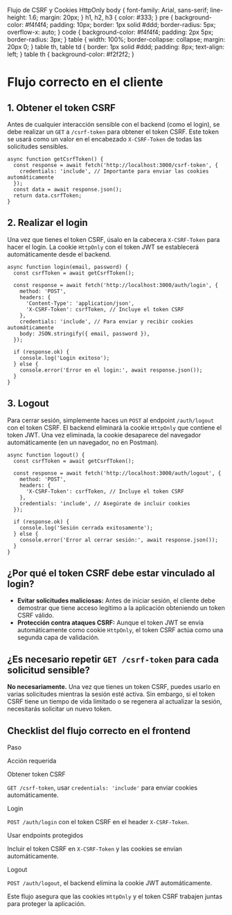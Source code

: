   Flujo de CSRF y Cookies HttpOnly body { font-family: Arial, sans-serif; line-height: 1.6; margin: 20px; } h1, h2, h3 { color: #333; } pre { background-color: #f4f4f4; padding: 10px; border: 1px solid #ddd; border-radius: 5px; overflow-x: auto; } code { background-color: #f4f4f4; padding: 2px 5px; border-radius: 3px; } table { width: 100%; border-collapse: collapse; margin: 20px 0; } table th, table td { border: 1px solid #ddd; padding: 8px; text-align: left; } table th { background-color: #f2f2f2; }

Flujo correcto en el cliente
============================

1\. Obtener el token CSRF
-------------------------

Antes de cualquier interacción sensible con el backend (como el login), se debe realizar un `GET` a `/csrf-token` para obtener el token CSRF. Este token se usará como un valor en el encabezado `X-CSRF-Token` de todas las solicitudes sensibles.

    async function getCsrfToken() {
      const response = await fetch('http://localhost:3000/csrf-token', {
        credentials: 'include', // Importante para enviar las cookies automáticamente
      });
      const data = await response.json();
      return data.csrfToken;
    }

2\. Realizar el login
---------------------

Una vez que tienes el token CSRF, úsalo en la cabecera `X-CSRF-Token` para hacer el login. La cookie `HttpOnly` con el token JWT se establecerá automáticamente desde el backend.

    async function login(email, password) {
      const csrfToken = await getCsrfToken();
    
      const response = await fetch('http://localhost:3000/auth/login', {
        method: 'POST',
        headers: {
          'Content-Type': 'application/json',
          'X-CSRF-Token': csrfToken, // Incluye el token CSRF
        },
        credentials: 'include', // Para enviar y recibir cookies automáticamente
        body: JSON.stringify({ email, password }),
      });
    
      if (response.ok) {
        console.log('Login exitoso');
      } else {
        console.error('Error en el login:', await response.json());
      }
    }

3\. Logout
----------

Para cerrar sesión, simplemente haces un `POST` al endpoint `/auth/logout` con el token CSRF. El backend eliminará la cookie `HttpOnly` que contiene el token JWT. Una vez eliminada, la cookie desaparece del navegador automáticamente (en un navegador, no en Postman).

    async function logout() {
      const csrfToken = await getCsrfToken();
    
      const response = await fetch('http://localhost:3000/auth/logout', {
        method: 'POST',
        headers: {
          'X-CSRF-Token': csrfToken, // Incluye el token CSRF
        },
        credentials: 'include', // Asegúrate de incluir cookies
      });
    
      if (response.ok) {
        console.log('Sesión cerrada exitosamente');
      } else {
        console.error('Error al cerrar sesión:', await response.json());
      }
    }

¿Por qué el token CSRF debe estar vinculado al login?
-----------------------------------------------------

*   **Evitar solicitudes maliciosas:** Antes de iniciar sesión, el cliente debe demostrar que tiene acceso legítimo a la aplicación obteniendo un token CSRF válido.
*   **Protección contra ataques CSRF:** Aunque el token JWT se envía automáticamente como cookie `HttpOnly`, el token CSRF actúa como una segunda capa de validación.

¿Es necesario repetir `GET /csrf-token` para cada solicitud sensible?
---------------------------------------------------------------------

**No necesariamente.** Una vez que tienes un token CSRF, puedes usarlo en varias solicitudes mientras la sesión esté activa. Sin embargo, si el token CSRF tiene un tiempo de vida limitado o se regenera al actualizar la sesión, necesitarás solicitar un nuevo token.

Checklist del flujo correcto en el frontend
-------------------------------------------

Paso

Acción requerida

Obtener token CSRF

`GET /csrf-token`, usar `credentials: 'include'` para enviar cookies automáticamente.

Login

`POST /auth/login` con el token CSRF en el header `X-CSRF-Token`.

Usar endpoints protegidos

Incluir el token CSRF en `X-CSRF-Token` y las cookies se envían automáticamente.

Logout

`POST /auth/logout`, el backend elimina la cookie JWT automáticamente.

Este flujo asegura que las cookies `HttpOnly` y el token CSRF trabajen juntas para proteger la aplicación.